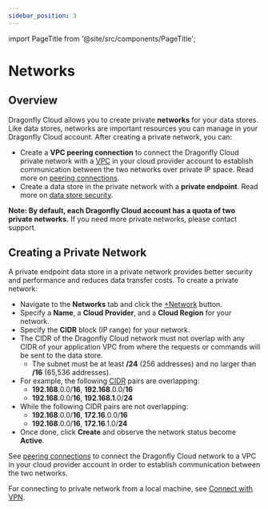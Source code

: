 ```yaml
---
sidebar_position: 3
---
```


import PageTitle from '@site/src/components/PageTitle';

# Networks

<PageTitle title="Private Networks | Dragonfly Cloud" />

## Overview

Dragonfly Cloud allows you to create private **networks** for your data stores.
Like data stores, networks are important resources you can manage in your Dragonfly Cloud account.
After creating a private network, you can:

- Create a **VPC peering connection** to connect the Dragonfly Cloud private network with a [VPC](https://en.wikipedia.org/wiki/Virtual_private_cloud) in your cloud provider account
  to establish communication between the two networks over private IP space. Read more on [peering connections](./connections.md).
- Create a data store in the private network with a **private endpoint**. Read more on [data store security](./datastores#security).

**Note: By default, each Dragonfly Cloud account has a quota of two private networks.**
If you need more private networks, please contact support.

## Creating a Private Network

A private endpoint data store in a private network provides better security and performance and reduces data transfer costs.
To create a private network:

- Navigate to the **Networks** tab and click the [+Network](https://dragonflydb.cloud/networks/new) button.
- Specify a **Name**, a **Cloud Provider**, and a **Cloud Region** for your network.
- Specify the **CIDR** block (IP range) for your network.
- The CIDR of the Dragonfly Cloud network must not overlap with any CIDR of your application VPC from where the requests or commands will be sent to the data store.
  - The subnet must be at least **/24** (256 addresses) and no larger than **/16** (65,536 addresses).
- For example, the following [CIDR](https://en.wikipedia.org/wiki/Classless_Inter-Domain_Routing#CIDR_notation) pairs are overlapping:
  - **192.168**.0.0/**16**, **192.168**.0.0/**16**
  - **192.168**.0.0/**16**, **192.168.1**.0/**24**
- While the following CIDR pairs are not overlapping:
  - **192.168**.0.0/**16**, **172.16**.0.0/**16**
  - **192.168**.0.0/**16**, **172.16**.1.0/**24**
- Once done, click **Create** and observe the network status become **Active**.

See [peering connections](./connections.md) to connect the Dragonfly Cloud network to a VPC in your
cloud provider account in order to establish communication between the two networks.

For connecting to private network from a local machine, see [Connect with VPN](./connect/vpn/).
